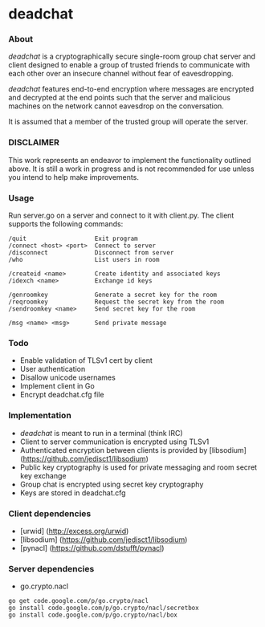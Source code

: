 deadchat
========

### About

*deadchat* is a cryptographically secure single-room group chat server and client designed to enable a group of trusted friends to communicate with each other over an insecure channel without fear of eavesdropping.  

*deadchat* features end-to-end encryption where messages are encrypted and decrypted at the end points such that the server and malicious machines on the network cannot eavesdrop on the conversation.

It is assumed that a member of the trusted group will operate the server.

### DISCLAIMER

This work represents an endeavor to implement the functionality outlined above.  It is still a work in progress and is not recommended for use unless you intend to help make improvements.

### Usage

Run server.go on a server and connect to it with client.py.  The client supports the following commands:

```
/quit                   Exit program
/connect <host> <port>  Connect to server
/disconnect             Disconnect from server
/who                    List users in room

/createid <name>        Create identity and associated keys
/idexch <name>          Exchange id keys

/genroomkey             Generate a secret key for the room
/reqroomkey             Request the secret key from the room
/sendroomkey <name>     Send secret key for the room

/msg <name> <msg>       Send private message
```

### Todo
* Enable validation of TLSv1 cert by client
* User authentication
* Disallow unicode usernames
* Implement client in Go
* Encrypt deadchat.cfg file

### Implementation

* *deadchat* is meant to run in a terminal (think IRC)
* Client to server communication is encrypted using TLSv1
* Authenticated encryption between clients is provided by [libsodium] (https://github.com/jedisct1/libsodium)
* Public key cryptography is used for private messaging and room secret key exchange
* Group chat is encrypted using secret key cryptography
* Keys are stored in deadchat.cfg

### Client dependencies
* [urwid]      (http://excess.org/urwid)
* [libsodium]  (https://github.com/jedisct1/libsodium)
* [pynacl]     (https://github.com/dstufft/pynacl)

### Server dependencies
* go.crypto.nacl

```
go get code.google.com/p/go.crypto/nacl
go install code.google.com/p/go.crypto/nacl/secretbox
go install code.google.com/p/go.crypto/nacl/box
```
